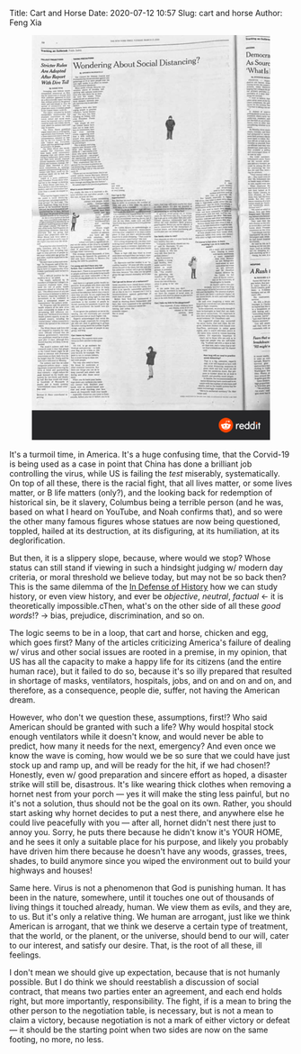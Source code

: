 Title: Cart and Horse
Date: 2020-07-12 10:57
Slug: cart and horse
Author: Feng Xia

<figure class="col l4 m6 s12">
  <img src="images/social%20distancing.png"/>
</figure>


It's a turmoil time, in America. It's a huge confusing time, that the
Corvid-19 is being used as a case in point that China has done a
brilliant job controlling the virus, while US is failing the _test_
miserably, systematically. On top of all these, there is the racial
fight, that all lives matter, or some lives matter, or B life matters
(only?), and the looking back for redemption of historical sin, be it
slavery, Columbus being a terrible person (and he was, based on what I
heard on YouTube, and Noah confirms that), and so were the other many
famous figures whose statues are now being questioned, toppled, hailed
at its destruction, at its disfiguring, at its humiliation, at its
deglorification.

But then, it is a slippery slope, because, where would we stop? Whose
status can still stand if viewing in such a hindsight judging w/
modern day criteria, or moral threshold we believe today, but may not
be so back then? This is the same dilemma of the [In Defense of
History][1] how we can study history, or even view history, and ever
be _objective_, _neutral_, _factual_ &larr; it is theoretically
impossible.cThen, what's on the other side of all these _good words_!?
&rarr; bias, prejudice, discrimination, and so on.

The logic seems to be in a loop, that cart and horse, chicken and egg,
which goes first? Many of the articles criticizing America's failure
of dealing w/ virus and other social issues are rooted in a premise,
in my opinion, that US has all the capacity to make a happy life for
its citizens (and the entire human race), but it failed to do so,
because it's so illy prepared that resulted in shortage of masks,
ventilators, hospitals, jobs, and on and on and on, and therefore, as
a consequence, people die, suffer, not having the American dream.

However, who don't we question these, assumptions, first!? Who said
American should be granted with such a life? Why would hospital stock
enough ventilators while it doesn't know, and would never be able to
predict, how many it needs for the next, emergency? And even once we
know the wave is coming, how would we be so sure that we could have
just stock up and ramp up, and will be ready for the hit, if we had
chosen!? Honestly, even w/ good preparation and sincere effort as
hoped, a disaster strike will still be, disastrous. It's like wearing
thick clothes when removing a hornet nest from your porch &mdash; yes
it will make the sting less painful, but no it's not a solution, thus
should not be the goal on its own. Rather, you should start asking why
hornet decides to put a nest there, and anywhere else he could live
peacefully with you &mdash; after all, hornet didn't nest there just
to annoy you. Sorry, he puts there because he didn't know it's YOUR
HOME, and he sees it only a suitable place for his purpose, and likely
you probably have driven him there because he doesn't have any woods,
grasses, trees, shades, to build anymore since you wiped the
environment out to build your highways and houses!

Same here. Virus is not a phenomenon that God is punishing human. It
has been in the nature, somewhere, until it touches one out of
thousands of living things it touched already, human. We view them as
evils, and they are, to us. But it's only a relative thing. We human
are arrogant, just like we think American is arrogant, that we think
we deserve a certain type of treatment, that the world, or the
planent, or the universe, should bend to our will, cater to our
interest, and satisfy our desire. That, is the root of all these, ill
feelings. 

I don't mean we should give up expectation, because that is not
humanly possible. But I do think we should reestablish a discussion of
social contract, that means two parties enter an agreement, and each
end holds right, but more importantly, responsibility. The fight, if
is a mean to bring the other person to the negotiation table, is
necessary, but is not a mean to claim a victory, because negotiation
is not a mark of either victory or defeat &mdash; it should be the
starting point when two sides are now on the same footing, no more, no less.


[1]: https://www.amazon.com/Defense-History-Richard-J-Evans/dp/0393319598
